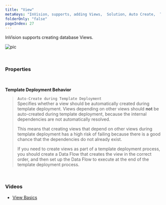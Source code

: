 ```yaml
---
title: "View"
metaKeys: "InVision, supports, adding Views,  Solution, Auto Create,  Template Deployment "
folderOnly: "false"
pageIndex: 27
---
```


InVision supports creating database Views. 
<br/>

![pic](https://profitbasedocs.blob.core.windows.net/images/View2.png)

<br/>


### Properties

<br/>

**Template Deployment Behavior**

> `Auto-Create during Template Deployment`  
> Specifies whether a view should be automatically created during template deployment. Views depending on other views should **not** be auto-created during template deployment, because the internal dependencies are not automatically resolved.
>
> This means that creating views that depend on other views during template deployment has a high risk of failing because there is a good chance that the dependencies do not already exist.
>
> If you need to create views as part of a template deployment process, you should create a Data Flow that creates the view in the correct order, and then set up the Data Flow to execute at the end of the template deployment process.



<br/>

### Videos

- [View Basics](https://profitbasedocs.blob.core.windows.net/videos/View%20-%20Basics.mp4)

<br/>
